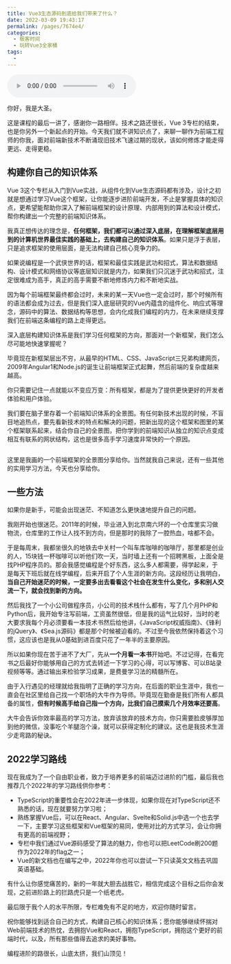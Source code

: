 ```yaml
---
title: Vue3生态源码到底给我们带来了什么？
date: 2022-03-09 19:43:17
permalink: /pages/7674e4/
categories:
  - 极客时间
  - 玩转Vue3全家桶
tags:
  - 
---
```

<audio title="结束语.Vue3生态源码到底给我们带来了什么？" src="https://static001.geekbang.org/resource/audio/13/96/13456eca46786aeec30cb6153789ac96.mp3" controls="controls"></audio> 
<p>你好，我是大圣。</p><p>这是课程的最后一讲了，感谢你一路相伴。技术之路还很长，Vue 3专栏的结束，也是你另外一个新起点的开始。今天我们就不讲知识点了，来聊一聊作为前端工程师的你我，面对前端新技术不断涌现旧技术飞速过期的现状，该如何修炼才能走得更远、走得更稳。</p><h2>构建你自己的知识体系</h2><p>Vue 3这个专栏从入门到Vue实战，从组件化到Vue生态源码都有涉及，设计之初就是想通过学习Vue这个框架，让你能逐步进阶前端开发，不止是掌握具体的知识点，更希望能帮助你深入了解前端框架的设计原理、内部用到的算法和设计模式，帮你构建出一个完整的前端知识体系。</p><p>我真正想传达的理念是，<strong>任何框架，我们都可以通过深入底层，在理解框架底层用到的计算机世界最佳实践的基础上，去构建自己的知识体系</strong>。如果只是浮于表层，只是追求框架的使用层面，是无法构建自己核心竞争力的。</p><p>如果说编程是一个武侠世界的话，框架和最佳实践是武功和招式，算法和数据结构、设计模式和网络协议等底层知识就是内力，如果我们只沉迷于武功和招式，注定很难成为高手，真正的高手需要不断地修炼内力和不断地实战。</p><p>因为每个前端框架最终都会过时，未来的某一天Vue也一定会过时，那个时候所有的语法都会成为过去，但是我们深入底层研究的Vue内蕴含的组件化、响应式等理念，源码中的算法、数据结构等思想，会内化成我们编程的内力，在未来继续支撑我们在前端这条编程的路上走得更远。</p><!-- [[[read_end]]] --><p>深入底层构建知识体系是我们学习任何框架的方向，那面对一个新框架，我们怎么尽可能地快速掌握呢？</p><p>毕竟现在新框架层出不穷，从最早的HTML、CSS、JavaScript三兄弟构建网页，2009年Angular1和Node.js的诞生让前端框架正式起舞，然后前端的复杂度越来越高。</p><p>你只需要记住一点就能以不变应万变：所有框架，都是为了提供更快更好的开发者体验和用户体验。</p><p>我们要在脑子里存着一个前端知识体系的全景图。有任何新技术出现的时候，不盲目地追热点，要先看新技术的特点和解决的问题，把新出现的这个框架和图里的某个框架联系起来，结合你自己的全景图，把你学到的前端知识从独立的知识点变成相互有联系的网状结构，这也是很多高手学习速度非常快的一个原因。</p><p><img src="https://static001.geekbang.org/resource/image/c0/9f/c0dec6954byy36cfdd1c296f4327aa9f.jpeg?wh=3411x2416" alt=""></p><p>这里是我画的一个前端框架的全景图分享给你。当然就我自己来说，还有一些其他的实用学习方法，今天也分享给你。</p><h2>一些方法</h2><p>如果你是新手，可能会出现迷茫、不知道怎么更快速地提升自己的问题。</p><p>我刚开始也很迷茫。2011年的时候，毕业进入到北京南六环的一个仓库里实习做物流，仓库里的工作让人找不到方向，但是那时的我除了一腔热血，啥都不会。</p><p>于是每周末，我都坐很久的地铁去中关村一个叫车库咖啡的咖啡厅，那里都是创业的人，15块钱一杯咖啡可以听他们吹一天，当时墙上还有一个招聘黑板，上面全是找PHP程序员的。那会我感觉编程是个好东西，这么多人都需要，得学起来，于是每天下班后就在线学编程，后来开启了个人生涯的新方向。这段经历让我明白，<strong>当自己开始迷茫的时候，一定要多出去看看这个社会在发生什么变化，多和别人交流一下，就会找到新的方向。</strong></p><p>然后我找了一个小公司做程序员，小公司的技术栈什么都有，写了几个月PHP和Python后，我开始专注写前端，工资虽然很低，但是我的运气比较好，当时的老大要求我每个月必须要看一本技术书然后给他讲，《JavaScript权威指南》、《锋利的jQuery》、《Sea.js源码》都是那个时候被迫看的。不过至今我依然保持着这个习惯，这应该也是我从0基础到进百度只花了一年半的主要原因。</p><p>所以如果你现在苦于进不了大厂，先从<strong>一个月看一本书</strong>开始吧。不过记得，在看完书之后最好你能够用自己的方式去转述一下学习的心得，可以写博客、可以B站录视频等等。通过输出来检验学习成果，是费曼学习法的精髓所在。</p><p>由于入行遇见的经理就给我指明了正确的学习方向，在后面的职业生涯中，我也一直会在社区里给自己找一个职场的大牛作为导师。毕竟现在勤奋是我们所有人都具备的属性，<strong>但有时候高手给自己指一个方向，比我们自己摸索几个月效率还要高</strong>。</p><p>大牛会告诉你效率最高的学习方法，放弃该放弃的技术方向，你只需要脸皮够厚加到他的微信，没事吃个羊腿泡个澡，就可以获得定制化的建议。这也是我技术生涯少走弯路的秘诀。</p><h2>2022学习路线</h2><p>现在我成为了一个自由职业者，致力于培养更多的前端迈过进阶的门槛，最后我也推荐几个2022年的学习路线供你参考：</p><ul>
<li>TypeScript的重要性会在2022年进一步体现，如果你现在对TypeScript还不熟悉的话，现在就要努力学习啦；</li>
<li>熟练掌握Vue后，可以在React、Angular、Svelte和Solid.js中选一个也去学一下，主要学习这些框架和Vue框架的易同，使用对比的方式学习，会让你拥有更高的前端视野；</li>
<li>专栏中我们通过Vue源码感受了算法的魅力，你也可以把LeetCode刷200题作为2022年的flag之一；</li>
<li>Vue的新文档也在编写之中，2022年你也可以尝试一下只读英文文档去巩固英语基础。</li>
</ul><p>有什么让你感觉痛苦的，新的一年就大胆去战胜它，相信完成这个目标之后你会发现，之前进阶路上的拦路虎只是一个纸老虎。</p><p>最后限于我个人的水平所限，专栏难免有不足的地方，欢迎你随时留言。</p><p>祝你能够找到适合自己的方式，构建自己核心的知识体系；愿你能够继续怀揣对Web前端技术的热忱，去拥抱Vue和React，拥抱TypeScript，拥抱这个更好的前端时代，以及，所有那些值得去追求的美好事物。</p><p>编程进阶的路很长，山底太挤，我们山顶见！</p>